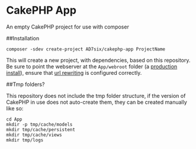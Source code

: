 # CakePHP App

An empty CakePHP project for use with composer

##Installation

	composer -sdev create-project AD7six/cakephp-app ProjectName

This will create a new project, with dependencies, based on this repository. Be sure to point
the webserver at the `App/webroot` folder (a [production install][1]), ensure that [url rewriting][2]
is configured correctly.

##Tmp folders?

This repository does not include the tmp folder structure, if the version of CakePHP in use does
not auto-create them, they can be created manually like so:

    cd App
    mkdir -p tmp/cache/models
    mkdir tmp/cache/persistent
    mkdir tmp/cache/views
	mkdir tmp/logs

  [1]: http://book.cakephp.org/2.0/en/installation.html#production
  [2]: http://book.cakephp.org/2.0/en/installation/url-rewriting.html
